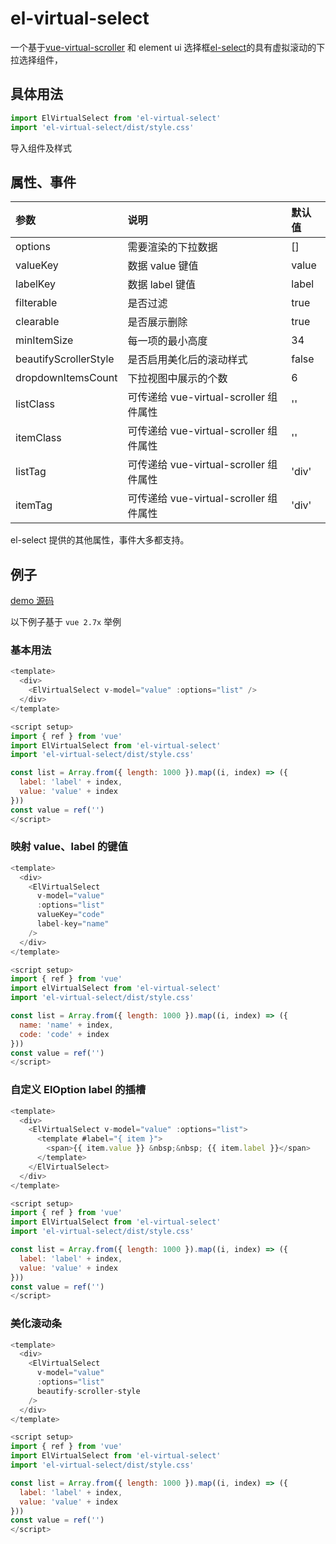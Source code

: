 # el-virtual-select

一个基于[vue-virtual-scroller](https://www.npmjs.com/package/vue-virtual-scroller) 和 element ui 选择框[el-select](https://element.eleme.cn/#/zh-CN/component/select)的具有虚拟滚动的下拉选择组件，

## 具体用法

```js
import ElVirtualSelect from 'el-virtual-select'
import 'el-virtual-select/dist/style.css'
```

导入组件及样式

## 属性、事件

| 参数                  | 说明                                   | 默认值 |
| :-------------------- | :------------------------------------- | :----- |
| options               | 需要渲染的下拉数据                     | []     |
| valueKey              | 数据 value 键值                        | value  |
| labelKey              | 数据 label 键值                        | label  |
| filterable            | 是否过滤                               | true   |
| clearable             | 是否展示删除                           | true   |
| minItemSize           | 每一项的最小高度                       | 34     |
| beautifyScrollerStyle | 是否启用美化后的滚动样式               | false  |
| dropdownItemsCount    | 下拉视图中展示的个数                   | 6      |
| listClass             | 可传递给 vue-virtual-scroller 组件属性 | ''     |
| itemClass             | 可传递给 vue-virtual-scroller 组件属性 | ''     |
| listTag               | 可传递给 vue-virtual-scroller 组件属性 | 'div'  |
| itemTag               | 可传递给 vue-virtual-scroller 组件属性 | 'div'  |

el-select 提供的其他属性，事件大多都支持。

## 例子

[demo 源码](https://github.com/bartlian/el-virtual-select/tree/main/packages/demo)

以下例子基于 `vue 2.7x` 举例

### 基本用法

```js
<template>
  <div>
    <ElVirtualSelect v-model="value" :options="list" />
  </div>
</template>

<script setup>
import { ref } from 'vue'
import ElVirtualSelect from 'el-virtual-select'
import 'el-virtual-select/dist/style.css'

const list = Array.from({ length: 1000 }).map((i, index) => ({
  label: 'label' + index,
  value: 'value' + index
}))
const value = ref('')
</script>
```

### 映射 value、label 的键值

```js
<template>
  <div>
    <ElVirtualSelect
      v-model="value"
      :options="list"
      valueKey="code"
      label-key="name"
    />
  </div>
</template>

<script setup>
import { ref } from 'vue'
import elVirtualSelect from 'el-virtual-select'
import 'el-virtual-select/dist/style.css'

const list = Array.from({ length: 1000 }).map((i, index) => ({
  name: 'name' + index,
  code: 'code' + index
}))
const value = ref('')
</script>
```

### 自定义 ElOption label 的插槽

```js
<template>
  <div>
    <ElVirtualSelect v-model="value" :options="list">
      <template #label="{ item }">
        <span>{{ item.value }} &nbsp;&nbsp; {{ item.label }}</span>
      </template>
    </ElVirtualSelect>
  </div>
</template>

<script setup>
import { ref } from 'vue'
import ElVirtualSelect from 'el-virtual-select'
import 'el-virtual-select/dist/style.css'

const list = Array.from({ length: 1000 }).map((i, index) => ({
  label: 'label' + index,
  value: 'value' + index
}))
const value = ref('')
</script>
```

### 美化滚动条

```js
<template>
  <div>
    <ElVirtualSelect
      v-model="value"
      :options="list"
      beautify-scroller-style
    />
  </div>
</template>

<script setup>
import { ref } from 'vue'
import ElVirtualSelect from 'el-virtual-select'
import 'el-virtual-select/dist/style.css'

const list = Array.from({ length: 1000 }).map((i, index) => ({
  label: 'label' + index,
  value: 'value' + index
}))
const value = ref('')
</script>
```
